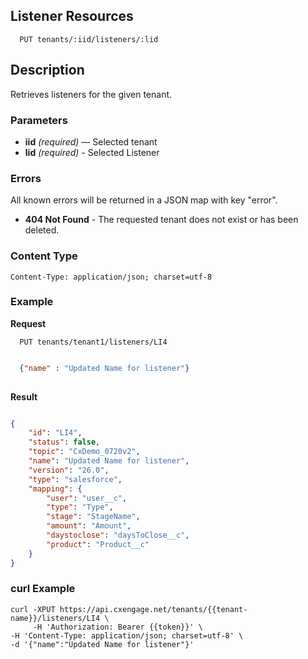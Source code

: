## Listener Resources

```
  PUT tenants/:iid/listeners/:lid
```

## Description

Retrieves listeners for the given tenant.


### Parameters

- **iid** _(required)_ — Selected tenant
- **lid** _(required)_ - Selected Listener

### Errors

All known errors will be returned in a JSON map with key "error".

- **404 Not Found** - The requested tenant does not exist or has been deleted.

### Content Type

```
Content-Type: application/json; charset=utf-8
```

### Example

**Request**

```
  PUT tenants/tenant1/listeners/LI4
```

```json

  {"name" : "Updated Name for listener"}
    
```

**Result**

```json

{
    "id": "LI4",
    "status": false,
    "topic": "CxDemo_0720v2",
    "name": "Updated Name for listener",
    "version": "26.0",
    "type": "salesforce",
    "mapping": {
        "user": "user__c",
        "type": "Type",
        "stage": "StageName",
        "amount": "Amount",
        "daystoclose": "daysToClose__c",
        "product": "Product__c"
    }
}

```

### curl Example

```
curl -XPUT https://api.cxengage.net/tenants/{{tenant-name}}/listeners/LI4 \
     -H 'Authorization: Bearer {{token}}' \
-H 'Content-Type: application/json; charset=utf-8' \
-d '{"name":"Updated Name for listener"}'

```
